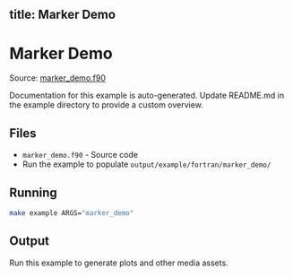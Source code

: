 title: Marker Demo
---

# Marker Demo

Source: [marker_demo.f90](https://github.com/lazy-fortran/fortplot/blob/main/example/fortran/marker_demo/marker_demo.f90)

Documentation for this example is auto-generated.
Update README.md in the example directory to provide a custom overview.

## Files

- `marker_demo.f90` - Source code
- Run the example to populate `output/example/fortran/marker_demo/`

## Running

```bash
make example ARGS="marker_demo"
```

## Output

Run this example to generate plots and other media assets.

